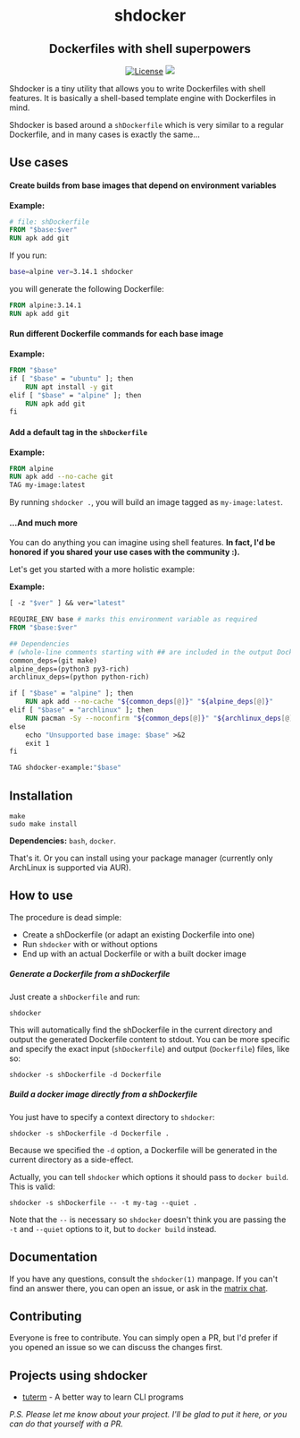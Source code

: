<h1 align="center">shdocker</h1>
<h2 align="center">Dockerfiles with shell superpowers</h2>

<p align="center">
  <a href="./LICENSE"><img src="https://img.shields.io/badge/License-MIT-blueviolet" alt="License"/></a>
  <a href="https://matrix.org/#/#shdocker:matrix.org">
    <img src="https://img.shields.io/static/v1?label=Chat&message=matrix&color=%23c2185b">
  </a>
</p

Shdocker is a tiny utility that allows you to write Dockerfiles with shell
features. It is basically a shell-based template engine with Dockerfiles in
mind.

Shdocker is based around a `shDockerfile` which is very similar to a
regular Dockerfile, and in many cases is exactly the same...

## Use cases

#### Create builds from base images that depend on environment variables

**Example:**

```Dockerfile
# file: shDockerfile
FROM "$base:$ver"
RUN apk add git
```

If you run:

```sh
base=alpine ver=3.14.1 shdocker
```

you will generate the following
Dockerfile:

```Dockerfile
FROM alpine:3.14.1
RUN apk add git
```

#### Run different Dockerfile commands for each base image

**Example:**
```Dockerfile
FROM "$base"
if [ "$base" = "ubuntu" ]; then
    RUN apt install -y git
elif [ "$base" = "alpine" ]; then
    RUN apk add git
fi
```

#### Add a default tag in the `shDockerfile`

**Example:**

```Dockerfile
FROM alpine
RUN apk add --no-cache git
TAG my-image:latest
```

By running `shdocker .`, you will build an image tagged as
`my-image:latest`.

#### ...And much more
You can do anything you can imagine using shell features. **In fact, I'd be
honored if you shared your use cases with the community :).**

Let's get you started with a more holistic example:

**Example:**

```Dockerfile
[ -z "$ver" ] && ver="latest"

REQUIRE_ENV base # marks this environment variable as required
FROM "$base:$ver"

## Dependencies
# (whole-line comments starting with ## are included in the output Dockerfile)
common_deps=(git make)
alpine_deps=(python3 py3-rich)
archlinux_deps=(python python-rich)

if [ "$base" = "alpine" ]; then
    RUN apk add --no-cache "${common_deps[@]}" "${alpine_deps[@]}"
elif [ "$base" = "archlinux" ]; then
    RUN pacman -Sy --noconfirm "${common_deps[@]}" "${archlinux_deps[@]}"
else
    echo "Unsupported base image: $base" >&2
    exit 1
fi

TAG shdocker-example:"$base"
```

## Installation

```
make
sudo make install
```
**Dependencies:** `bash`, `docker`.

That's it. Or you can install using your package manager (currently only ArchLinux is
supported via AUR).

## How to use

The procedure is dead simple:

- Create a shDockerfile (or adapt an existing Dockerfile into one)
- Run `shdocker` with or without options
- End up with an actual Dockerfile or with a built docker image

##### Generate a Dockerfile from a shDockerfile

Just create a `shDockerfile` and run:

```
shdocker
```

This will automatically find the shDockerfile in the current directory and
output the generated Dockerfile content to stdout. You can be more specific and
specify the exact input (`shDockerfile`) and output (`Dockerfile`) files, like
so:

```
shdocker -s shDockerfile -d Dockerfile
```

##### Build a docker image directly from a shDockerfile

You just have to specify a context directory to `shdocker`:

```
shdocker -s shDockerfile -d Dockerfile .
```

Because we specified the `-d` option, a Dockerfile will be generated in the
current directory as a side-effect.

Actually, you can tell `shdocker` which options it should pass to `docker
build`. This is valid:

```
shdocker -s shDockerfile -- -t my-tag --quiet .
```

Note that the `--` is necessary so `shdocker` doesn't think you are passing the
`-t` and `--quiet` options to it, but to `docker build` instead.

## Documentation

If you have any questions, consult the `shdocker(1)` manpage. If you can't
find an answer there, you can open an issue, or ask in the [matrix chat](https://matrix.org/#/#shdocker-general:matrix.org).

## Contributing

Everyone is free to contribute. You can simply open a PR, but I'd prefer if you
opened an issue so we can discuss the changes first.

## Projects using shdocker

- [tuterm](https://github.com/veracioux/tuterm) - A better way to learn CLI programs

*P.S. Please let me know about your project. I'll be glad to put it here, or you
can do that yourself with a PR.*
